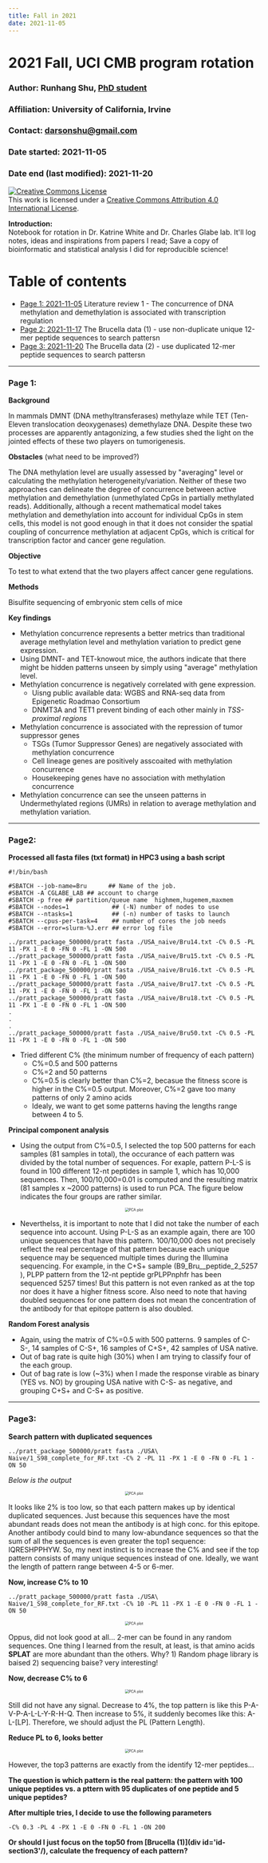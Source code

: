 ```yaml
---
title: Fall in 2021
date: 2021-11-05
---
```



# 2021 Fall, UCI CMB program rotation 

### Author: Runhang Shu, [PhD student](www.runhangshu.com)      
### Affiliation: University of California, Irvine 
### Contact: darsonshu@gmail.com

### Date started: 2021-11-05
### Date end (last modified): 2021-11-20

<a rel="license" href="http://creativecommons.org/licenses/by/4.0/"><img alt="Creative Commons License" style="border-width:0" src="https://i.creativecommons.org/l/by/4.0/88x31.png" /></a><br />This work is licensed under a <a rel="license" href="http://creativecommons.org/licenses/by/4.0/">Creative Commons Attribution 4.0 International License</a>.    

**Introduction:**    
Notebook for rotation in Dr. Katrine White and Dr. Charles Glabe lab. It'll log notes, ideas and inspirations from papers I read; Save a copy of bioinformatic and statistical analysis I did for reproducible science!


# Table of contents    
* [Page 1: 2021-11-05](#id-section1) Literature review 1 - The concurrence of DNA methylation and demethylation is associated with transcription regulation
* [Page 2: 2021-11-17](#id-section2) The Brucella data (1) - use non-duplicate unique 12-mer peptide sequences to search pattersn
* [Page 3: 2021-11-20](#id-section3) The Brucella data (2) - use duplicated 12-mer peptide sequences to search pattersn



------

<div id='id-section1'/>    

### Page 1:
**Background**

In mammals DMNT (DNA methyltransferases) methylaze while TET (Ten-Eleven translocation deoxygenases) demethylaze DNA. Despite these two processes are apparently antagonizing, a few studies shed the light on the jointed effects of these two players on tumorigenesis. 

**Obstacles** (what need to be improved?)

The DNA methylation level are usually assessed by "averaging" level or calculating the methylation heterogeneity/variation. Neither of these two approaches can delineate the degree of concurrence between active methylation and demethylation (unmethylated CpGs in partially methylated reads). Additionally, although a recent mathematical model takes methylation and demethylation into account for individual CpGs in stem cells, this model is not good enough in that it does not consider the spatial coupling of concurrence methylation at adjacent CpGs, which is critical for transcription factor and cancer gene regulation.


**Objective**

To test to what extend that the two players affect cancer gene regulations. 

**Methods**

Bisulfite sequencing of embryonic stem cells of mice

**Key findings**

* Methylation concurrence represents a better metrics than traditional average methylation level and methylation variation to predict gene expression.  
* Using DMNT- and TET-knowout mice, the authors indicate that there might be hidden patterns unseen by simply using "average" methylation level. 
* Methylation concurrence is negatively correlated with gene expression.
  * Uisng public available data: WGBS and RNA-seq data from Epigenetic Roadmao Consortium 
  * DNMT3A and TET1 prevent binding of each other mainly in *TSS-proximal regions*
* Methylation concurrence is associated with the repression of tumor suppressor genes
  * TSGs (Tumor Suppressor Genes) are negatively associated with methylation concurrence
  * Cell lineage genes are positively asscoaited with methylation concurrence 
  * Housekeeping genes have no association with methylation concurrence 
* Methylation concurrence can see the unseen patterns in Undermethylated regions (UMRs) in relation to average methylation and methylation variation.

------

<div id='id-section2'/> 

### Page2:

**Processed all fasta files (txt format) in HPC3 using a bash script**

```
#!/bin/bash

#SBATCH --job-name=Bru      ## Name of the job.
#SBATCH -A CGLABE_LAB ## account to charge
#SBATCH -p free ## partition/queue name  highmem,hugemem,maxmem
#SBATCH --nodes=1            ## (-N) number of nodes to use
#SBATCH --ntasks=1           ## (-n) number of tasks to launch
#SBATCH --cpus-per-task=4    ## number of cores the job needs
#SBATCH --error=slurm-%J.err ## error log file

../pratt_package_500000/pratt fasta ./USA_naive/Bru14.txt -C% 0.5 -PL 11 -PX 1 -E 0 -FN 0 -FL 1 -ON 500
../pratt_package_500000/pratt fasta ./USA_naive/Bru15.txt -C% 0.5 -PL 11 -PX 1 -E 0 -FN 0 -FL 1 -ON 500
../pratt_package_500000/pratt fasta ./USA_naive/Bru16.txt -C% 0.5 -PL 11 -PX 1 -E 0 -FN 0 -FL 1 -ON 500
../pratt_package_500000/pratt fasta ./USA_naive/Bru17.txt -C% 0.5 -PL 11 -PX 1 -E 0 -FN 0 -FL 1 -ON 500
../pratt_package_500000/pratt fasta ./USA_naive/Bru18.txt -C% 0.5 -PL 11 -PX 1 -E 0 -FN 0 -FL 1 -ON 500
.
.
.
../pratt_package_500000/pratt fasta ./USA_naive/Bru50.txt -C% 0.5 -PL 11 -PX 1 -E 0 -FN 0 -FL 1 -ON 500
```

* Tried different C% (the minimum number of frequency of each pattern)
  * C%=0.5 and 500 patterns 
  * C%=2 and 50 patterns 
  * C%=0.5 is clearly better than C%=2, becasue the fitness score is higher in the C%=0.5 output. Moreover, C%=2 gave too many patterns of only 2 amino acids 
  * Idealy, we want to get some patterns having the lengths range between 4 to 5. 

**Principal component analysis**

* Using the output from C%=0.5, I selected the top 500 patterns for each samples (81 samples in total), the occurance of each pattern was divided by the total number of sequences. For exaple, pattern P-L-S is found in 100 different 12-nt peptides in sample 1, which has 10,000 sequences. Then, 100/10,000=0.01 is computed and the resulting matrix (81 samples x ~2000 patterns) is used to run PCA. The figure below indicates the four groups are rather similar. 


<center>
<img src="/notebook/website_pics/Fig2_0.5pct_500patterns_77samples.png" alt="PCA plot" style="zoom:50%;" />
</center>

* Neverthelss, it is important to note that I did not take the number of each sequence into account. Using P-L-S as an example again, there are 100 unique sequences that have this pattern. 100/10,000 does not precisely reflect the real percentage of that pattern because each unique sequence may be sequenced multiple times during the Illumina sequencing. For example, in the C+S+ sample (B9_Bru__peptide_2_5257 ), PLPP pattern from the 12-nt peptide grPLPPnphfr has been sequenced 5257 times! But this pattern is not even ranked as at the top nor does it have a higher fitness score. Also need to note that having doubled sequences for one pattern does not mean the concentration of the antibody for that epitope pattern is also doubled. 

**Random Forest analysis**

* Again, using the matrix of C%=0.5 with 500 patterns. 9 samples of C-S-, 14 samples of C-S+, 16 samples of C+S+, 42 samples of USA native.
* Out of bag rate is quite high (30%) when I am trying to classify four of the each group.
* Out of bag rate is low (~3%) when I made the response virable as binary (YES vs. NO) by grouping USA native with C-S- as negative, and grouping C+S+ and C-S+ as positive. 

-----

<div id='id-section3'/>

### Page3:

**Search pattern with duplicated sequences**

```
../pratt_package_500000/pratt fasta ./USA\ Naive/1_S98_complete_for_RF.txt -C% 2 -PL 11 -PX 1 -E 0 -FN 0 -FL 1 -ON 50
```

*Below is the output*

 <center>
<img src="/notebook/website_pics/Brucella_duplicates.png" alt="PCA plot" style="zoom:50%;" />
</center>

It looks like 2% is too low, so that each pattern makes up by identical duplicated sequences. Just because this sequences have the most abundant reads does not mean the antibody is at high conc. for this epitope. Another antibody could bind to many low-abundance sequences so that the sum of all the sequences is even greater the top1 sequence: IQRESHPPHYW. So, my next instinct is to increase the C% and see if the top pattern consists of many unique sequences instead of one. Ideally, we want the length of pattern range between 4-5 or 6-mer. 


**Now, increase C% to 10**

```
../pratt_package_500000/pratt fasta ./USA\ Naive/1_S98_complete_for_RF.txt -C% 10 -PL 11 -PX 1 -E 0 -FN 0 -FL 1 -ON 50
```
 <center>
<img src="/notebook/website_pics/Brucella_duplicates2.png" alt="PCA plot" style="zoom:50%;" />
</center>

Oppus, did not look good at all... 2-mer can be found in any random sequences. One thing I learned from the result, at least, is that amino acids **SPLAT** are more abundant than the others. Why? 1) Random phage library is baised 2) sequencing baise? very interesting!  



**Now, decrease C% to 6**

 <center>
<img src="/notebook/website_pics/Brucella_duplicates3.png" alt="PCA plot" style="zoom:50%;" />
</center>

Still did not have any signal. Decrease to 4%, the top pattern is like this P-A-V-P-A-L-L-Y-R-H-Q. Then increase to 5%, it suddenly becomes like this: A-L-[LP].
Therefore, we should adjust the PL (Pattern Length). 


**Reduce PL to 6, looks better**
 <center>
<img src="/notebook/website_pics/Brucella_duplicates4.png" alt="PCA plot" style="zoom:50%;" />
</center>

However, the top3 patterns are exactly from the identify 12-mer peptides...

**The question is which pattern is the real pattern: the pattern with 100 unique peptides vs. a pttern with 95 duplicates of one peptide and 5 unique peptides?**

**After multiple tries, I decide to use the following parameters**

```
-C% 0.3 -PL 4 -PX 1 -E 0 -FN 0 -FL 1 -ON 200
```

**Or should I just focus on the top50 from [Brucella (1)](div id='id-section3'/), calculate the frequency of each pattern?**
